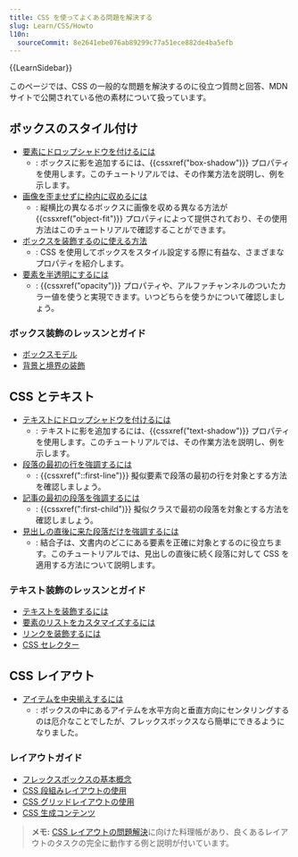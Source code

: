 ```yaml
---
title: CSS を使ってよくある問題を解決する
slug: Learn/CSS/Howto
l10n:
  sourceCommit: 8e2641ebe076ab89299c77a51ece882de4ba5efb
---
```


{{LearnSidebar}}

このページでは、CSS の一般的な問題を解決するのに役立つ質問と回答、MDN サイトで公開されている他の素材について扱っています。

## ボックスのスタイル付け

- [要素にドロップシャドウを付けるには](/ja/docs/Learn/CSS/Howto/Add_a_shadow)
  - : ボックスに影を追加するには、{{cssxref("box-shadow")}} プロパティを使用します。このチュートリアルでは、その作業方法を説明し、例を示します。
- [画像を歪ませずに枠内に収めるには](/ja/docs/Learn/CSS/Howto/Fill_a_box_with_an_image)
  - : 縦横比の異なるボックスに画像を収める異なる方法が {{cssxref("object-fit")}} プロパティによって提供されており、その使用方法はこのチュートリアルで確認することができます。
- [ボックスを装飾するのに使える方法](/ja/docs/Learn/CSS/Howto/create_fancy_boxes)
  - : CSS を使用してボックスをスタイル設定する際に有益な、さまざまなプロパティを紹介します。
- [要素を半透明にするには](/ja/docs/Learn/CSS/Howto/Make_box_transparent)
  - : {{cssxref("opacity")}} プロパティや、アルファチャンネルのついたカラー値を使うと実現できます。いつどちらを使うかについて確認しましょう。

### ボックス装飾のレッスンとガイド

- [ボックスモデル](/ja/docs/Learn/CSS/Building_blocks/The_box_model)
- [背景と境界の装飾](/ja/docs/Learn/CSS/Building_blocks/Backgrounds_and_borders)

## CSS とテキスト

- [テキストにドロップシャドウを付けるには](/ja/docs/Learn/CSS/Howto/Add_a_text_shadow)
  - : テキストに影を追加するには、{{cssxref("text-shadow")}} プロパティを使用します。このチュートリアルでは、その作業方法を説明し、例を示します。
- [段落の最初の行を強調するには](/ja/docs/Learn/CSS/Howto/Highlight_first_line)
  - : {{cssxref("::first-line")}} 擬似要素で段落の最初の行を対象とする方法を確認しましょう。
- [記事の最初の段落を強調するには](/ja/docs/Learn/CSS/Howto/Highlight_first_para)
  - : {{cssxref(":first-child")}} 擬似クラスで最初の段落を対象とする方法を確認しましょう。
- [見出しの直後に来た段落だけを強調するには](/ja/docs/Learn/CSS/Howto/Highlight_para_after_h1)
  - : 結合子は、文書内のどこにある要素を正確に対象とするのに役立ちます。このチュートリアルでは、見出しの直後に続く段落に対して CSS を適用する方法について説明します。

### テキスト装飾のレッスンとガイド

- [テキストを装飾するには](/ja/docs/Learn/CSS/Styling_text/Fundamentals)
- [要素のリストをカスタマイズするには](/ja/docs/Learn/CSS/Styling_text/Styling_lists)
- [リンクを装飾するには](/ja/docs/Learn/CSS/Styling_text/Styling_links)
- [CSS セレクター](/ja/docs/Learn/CSS/Building_blocks/Selectors)

## CSS レイアウト

- [アイテムを中央揃えするには](/ja/docs/Learn/CSS/Howto/Center_an_item)
  - : ボックスの中にあるアイテムを水平方向と垂直方向にセンタリングするのは厄介なことでしたが、フレックスボックスなら簡単にできるようになりました。

### レイアウトガイド

- [フレックスボックスの基本概念](/ja/docs/Web/CSS/CSS_flexible_box_layout/Basic_concepts_of_flexbox)
- [CSS 段組みレイアウトの使用](/ja/docs/Web/CSS/CSS_Columns/Using_multi-column_layouts)
- [CSS グリッドレイアウトの使用](/ja/docs/Web/CSS/CSS_Grid_Layout/Basic_Concepts_of_Grid_Layout)
- [CSS 生成コンテンツ](/ja/docs/Learn/CSS/Howto/Generated_content)

> **メモ:** [CSS レイアウトの問題解決](/ja/docs/Web/CSS/Layout_cookbook)に向けた料理帳があり、良くあるレイアウトのタスクの完全に動作する例と説明が付いています。
